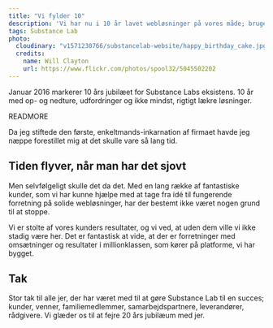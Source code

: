 ```yaml
---
title: "Vi fylder 10"
description: 'Vi har nu i 10 år lavet webløsninger på vores måde; brugervenlige og af høj teknisk kvalitet.'
tags: Substance Lab
photo:
  cloudinary: "v1571230766/substancelab-website/happy_birthday_cake.jpg"
  credits:
    name: Will Clayton
    url: https://www.flickr.com/photos/spool32/5045502202
---
```


Januar 2016 markerer 10 års jubilæet for Substance Labs eksistens. 10 år med op- og nedture, udfordringer og ikke mindst, rigtigt lækre løsninger.

READMORE

Da jeg stiftede den første, enkeltmands-inkarnation af firmaet havde jeg næppe forestillet mig at det skulle vare så lang tid.

## Tiden flyver, når man har det sjovt

Men selvfølgeligt skulle det da det. Med en lang række af fantastiske kunder, som vi har kunne hjælpe med at tage fra idé til fungerende forretning på solide webløsninger, har der bestemt ikke været nogen grund til at stoppe.

Vi er stolte af vores kunders resultater, og vi ved, at uden dem ville vi ikke stadig være her. Det er fantastisk at vide, at der er forretninger med omsætninger og resultater i millionklassen, som kører på platforme, vi har bygget.

## Tak

Stor tak til alle jer, der har været med til at gøre Substance Lab til en succes; kunder, venner, familiemedlemmer, samarbejdspartnere, leverandører, rådgivere. Vi glæder os til at fejre 20 års jubilæum med jer.
